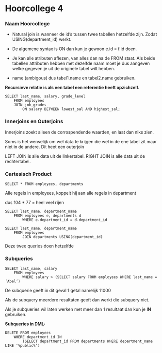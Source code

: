 # Hoorcollege 4
### Naam Hoorcollege
* Natural join is wanneer de id’s tussen twee tabellen hetzelfde zijn. Zodat USING(department_id) werkt.

* De algemene syntax is ON dan kun je gewoon e.id = f.id doen.

* Je kan alle atributen aflezen, van alles dan na de FROM staat.
Als beide tabellen attributen hebben met dezelfde naam moet je dus aangeven welke gegeven je uit de originele tabel wilt hebben.

* name (ambigous) dus tabel1.name en tabel2.name gebruiken.

**Recursieve relatie is als een tabel een referentie heeft opzichzelf.**

```
SELECT last_name, salary, grade_level
	FROM employees
	JOIN job_grades
		ON salary BETWEEN lowest_sal AND highest_sal;
```

### Innerjoins en Outerjoins
Innerjoins zoekt alleen de corrospendende waarden, en laat dan niks zien.

Soms is het wenselijk om wel data te krijgen die wel in de ene tabel zit maar niet in de andere. Dit heet een outerjoin

LEFT JOIN is alle data uit de linkertabel.
RIGHT JOIN is alle data uit de rechtertabel.

### Cartesisch Product
```
SELECT * FROM employees, departments
```

Alle regels in employees, koppelt hij aan alle regels in department

dus 104 * 77 = heel veel rijen

```
SELECT last_name, department_name
	FROM employees e, departments d
		WHERE e.department_id = d.department_id
```

```
SELECT last_name, department_name
	FROM employees
		JOIN departments USING(department_id)
```

Deze twee queries doen hetzelfde

### Subqueries

```
SELECT last_name, salary
	FROM employees
		WHERE salary > (SELECT salary FROM employees WHERE last_name = ‘Abel’)
```

De subquerie geeft in dit geval 1 getal namelijk 11000

Als de subquery meerdere resultaten geeft dan werkt die subquery niet.

Als je subqueries wil laten werken met meer dan 1 resultaat dan kun je **IN** gebruiken.

**Subqueries in DML:**

```
DELETE FROM employees
	WHERE department_id IN
		(SELECT department_id FROM departments WHERE department_name LIKE ‘%public%’)
```
